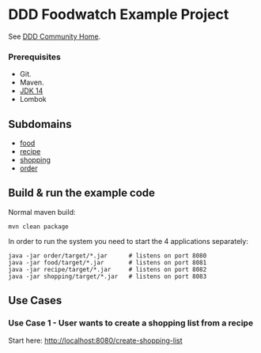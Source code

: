 # DDD Foodwatch Example Project

See [DDD Community Home](https://confluence.baloisenet.com/atlassian/x/1AV5a).


### Prerequisites

 - Git.
 - Maven.
 - [JDK 14](https://jdk.java.net/java-se-ri/14)
 - Lombok
 
## Subdomains
- [food](./food)
- [recipe](./recipe)
- [shopping](./shopping)
- [order](./order)

## Build & run the example code

Normal maven build:
```
mvn clean package
```

In order to run the system you need to start the 4 applications separately:
```shell
java -jar order/target/*.jar      # listens on port 8080
java -jar food/target/*.jar       # listens on port 8081
java -jar recipe/target/*.jar     # listens on port 8082
java -jar shopping/target/*.jar   # listens on port 8083
```

## Use Cases

### Use Case 1 - User wants to create a shopping list from a recipe

Start here: <http://localhost:8080/create-shopping-list>
